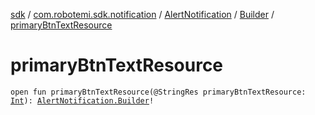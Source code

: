 [sdk](../../../index.md) / [com.robotemi.sdk.notification](../../index.md) / [AlertNotification](../index.md) / [Builder](index.md) / [primaryBtnTextResource](./primary-btn-text-resource.md)

# primaryBtnTextResource

`open fun primaryBtnTextResource(@StringRes primaryBtnTextResource: `[`Int`](https://kotlinlang.org/api/latest/jvm/stdlib/kotlin/-int/index.html)`): `[`AlertNotification.Builder`](index.md)`!`